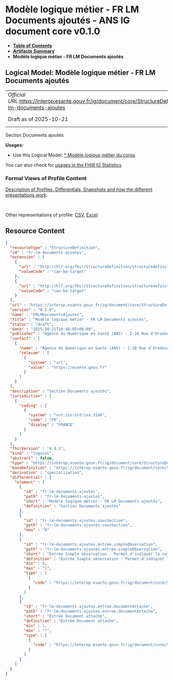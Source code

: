 # Modèle logique métier - FR LM Documents ajoutés - ANS IG document core v0.1.0

* [**Table of Contents**](toc.md)
* [**Artifacts Summary**](artifacts.md)
* **Modèle logique métier - FR LM Documents ajoutés**

## Logical Model: Modèle logique métier - FR LM Documents ajoutés 

| | |
| :--- | :--- |
| *Official URL*:https://interop.esante.gouv.fr/ig/document/core/StructureDefinition/fr-lm-documents-ajoutes | *Version*:0.1.0 |
| Draft as of 2025-10-21 | *Computable Name*:FRLMDocumentsAjoutes |

 
Section Documents ajoutés 

**Usages:**

* Use this Logical Model: [* Modèle logique métier du corps](StructureDefinition-fr-lm-corps-document.md)

You can also check for [usages in the FHIR IG Statistics](https://packages2.fhir.org/xig/ans.document.fr.core|current/StructureDefinition/fr-lm-documents-ajoutes)

### Formal Views of Profile Content

 [Description of Profiles, Differentials, Snapshots and how the different presentations work](http://build.fhir.org/ig/FHIR/ig-guidance/readingIgs.html#structure-definitions). 

 

Other representations of profile: [CSV](StructureDefinition-fr-lm-documents-ajoutes.csv), [Excel](StructureDefinition-fr-lm-documents-ajoutes.xlsx) 



## Resource Content

```json
{
  "resourceType" : "StructureDefinition",
  "id" : "fr-lm-documents-ajoutes",
  "extension" : [
    {
      "url" : "http://hl7.org/fhir/StructureDefinition/structuredefinition-type-characteristics",
      "valueCode" : "can-be-target"
    },
    {
      "url" : "http://hl7.org/fhir/StructureDefinition/structuredefinition-type-characteristics",
      "valueCode" : "can-be-target"
    }
  ],
  "url" : "https://interop.esante.gouv.fr/ig/document/core/StructureDefinition/fr-lm-documents-ajoutes",
  "version" : "0.1.0",
  "name" : "FRLMDocumentsAjoutes",
  "title" : "Modèle logique métier - FR LM Documents ajoutés",
  "status" : "draft",
  "date" : "2025-10-21T10:48:05+00:00",
  "publisher" : "Agence du Numérique en Santé (ANS) - 2-10 Rue d'Oradour-sur-Glane, 75015 Paris",
  "contact" : [
    {
      "name" : "Agence du Numérique en Santé (ANS) - 2-10 Rue d'Oradour-sur-Glane, 75015 Paris",
      "telecom" : [
        {
          "system" : "url",
          "value" : "https://esante.gouv.fr"
        }
      ]
    }
  ],
  "description" : "Section Documents ajoutés",
  "jurisdiction" : [
    {
      "coding" : [
        {
          "system" : "urn:iso:std:iso:3166",
          "code" : "FR",
          "display" : "FRANCE"
        }
      ]
    }
  ],
  "fhirVersion" : "4.0.1",
  "kind" : "logical",
  "abstract" : false,
  "type" : "https://interop.esante.gouv.fr/ig/document/core/StructureDefinition/fr-lm-documents-ajoutes",
  "baseDefinition" : "https://interop.esante.gouv.fr/ig/document/core/StructureDefinition/fr-lm-section",
  "derivation" : "specialization",
  "differential" : {
    "element" : [
      {
        "id" : "fr-lm-documents-ajoutes",
        "path" : "fr-lm-documents-ajoutes",
        "short" : "Modèle logique métier - FR LM Documents ajoutés",
        "definition" : "Section Documents ajoutés"
      },
      {
        "id" : "fr-lm-documents-ajoutes.sousSection",
        "path" : "fr-lm-documents-ajoutes.sousSection",
        "max" : "0"
      },
      {
        "id" : "fr-lm-documents-ajoutes.entree.simpleObservation",
        "path" : "fr-lm-documents-ajoutes.entree.simpleObservation",
        "short" : "Entrée Simple observation : Permet d'indiquer la nature des documents ajoutés",
        "definition" : "Entrée Simple observation : Permet d'indiquer la nature des documents ajoutés",
        "min" : 0,
        "max" : "1",
        "type" : [
          {
            "code" : "https://interop.esante.gouv.fr/ig/document/core/StructureDefinition/fr-lm-observation"
          }
        ]
      },
      {
        "id" : "fr-lm-documents-ajoutes.entree.documentAttache",
        "path" : "fr-lm-documents-ajoutes.entree.documentAttache",
        "short" : "Entrée Document attaché",
        "definition" : "Entrée Document attaché",
        "min" : 1,
        "max" : "*",
        "type" : [
          {
            "code" : "https://interop.esante.gouv.fr/ig/document/core/StructureDefinition/fr-lm-document-attache"
          }
        ]
      }
    ]
  }
}

```
